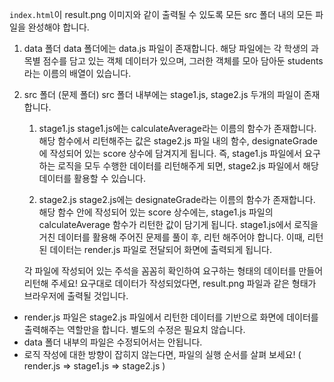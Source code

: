 `index.html`이 result.png 이미지와 같이 출력될 수 있도록 모든 src 폴더 내의 모든 파일을 완성해야 합니다.

1. data 폴더
   data 폴더에는 data.js 파일이 존재합니다.
   해당 파일에는 각 학생의 과목별 점수를 담고 있는 객체 데이터가 있으며, 그러한 객체를 모아 담아둔 students라는 이름의 배열이 있습니다.

2. src 폴더 (문제 폴더)
   src 폴더 내부에는 stage1.js, stage2.js 두개의 파일이 존재합니다.

    1. stage1.js
       stage1.js에는 calculateAverage라는 이름의 함수가 존재합니다.
       해당 함수에서 리턴해주는 값은 stage2.js 파일 내의 함수, designateGrade에 작성되어 있는 score 상수에 담겨지게 됩니다.
       즉, stage1.js 파일에서 요구하는 로직을 모두 수행한 데이터를 리턴해주게 되면, stage2.js 파일에서 해당 데이터를 활용할 수 있습니다.

    2. stage2.js
       stage2.js에는 designateGrade라는 이름의 함수가 존재합니다.
       해당 함수 안에 작성되어 있는 score 상수에는, stage1.js 파일의 calculateAverage 함수가 리턴한 값이 담기게 됩니다.
       stage1.js에서 로직을 거친 데이터를 활용해 주어진 문제를 풀이 후, 리턴 해주어야 합니다.
       이때, 리턴된 데이터는 render.js 파일로 전달되어 화면에 출력되게 됩니다.

    각 파일에 작성되어 있는 주석을 꼼꼼히 확인하여 요구하는 형태의 데이터를 만들어 리턴해 주세요!
    요구대로 데이터가 작성되었다면, result.png 파일과 같은 형태가 브라우저에 출력될 것입니다.

-   render.js 파일은 stage2.js 파일에서 리턴한 데이터를 기반으로 화면에 데이터를 출력해주는 역할만을 합니다. 별도의 수정은 필요치 않습니다.
-   data 폴더 내부의 파일은 수정되어서는 안됩니다.
-   로직 작성에 대한 방향이 잡히지 않는다면, 파일의 실행 순서를 살펴 보세요!
    ( render.js => stage1.js => stage2.js )
